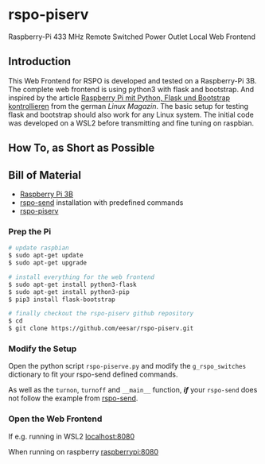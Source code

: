 # rspo-piserv
Raspberry-Pi 433 MHz Remote Switched Power Outlet Local Web Frontend


## Introduction

This Web Frontend for RSPO is developed and tested on a Raspberry-Pi 3B.
The complete web frontend is using python3 with flask and bootstrap.
And inspired by the article [Raspberry Pi mit Python, Flask und Bootstrap kontrollieren](https://www.linux-magazin.de/ausgaben/2015/01/flask/) from the german *Linux Magazin*.
The basic setup for testing flask and bootstrap should also work for any Linux system.
The initial code was developed on a WSL2 before transmitting and fine tuning on raspbian.


## How To, as Short as Possible


## Bill of Material

* [Raspberry Pi 3B](https://www.amazon.de/UCreate-Raspberry-Pi-Desktop-Starter/dp/B07BNPZVR7)
* [rspo-send](https://github.com/eesar/rspo-send) installation with predefined commands
* [rspo-piserv](https://github.com/eesar/rspo-serv)


### Prep the Pi

```bash
# update raspbian
$ sudo apt-get update
$ sudo apt-get upgrade

# install everything for the web frontend
$ sudo apt-get install python3-flask
$ sudo apt-get install python3-pip
$ pip3 install flask-bootstrap

# finally checkout the rspo-piserv github repository
$ cd
$ git clone https://github.com/eesar/rspo-piserv.git
```


### Modify the Setup

Open the python script ```rspo-piserve.py``` and modify the ```g_rspo_switches```
dictionary to fit your rspo-send defined commands.

As well as the ```turnon```, ```turnoff``` and ```__main__``` function,
***if*** your ```rspo-send``` does not follow the example from
[rspo-send](https://github.com/eesar/rspo-send).


### Open the Web Frontend

If e.g. running in WSL2 [localhost:8080](//localhost:8080)

When running on raspberry [raspberrypi:8080](//raspberrypi:8080)
